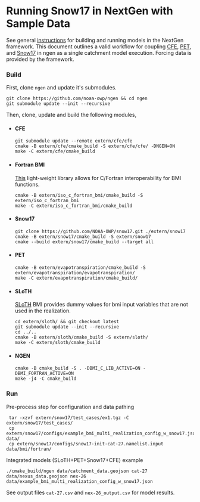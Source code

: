 # Running Snow17 in NextGen with Sample Data

See general [instructions](https://github.com/NOAA-OWP/ngen/wiki/NGen-Tutorial) for building and running models in the NextGen framework. This document outlines a valid workflow for coupling [CFE](https://github.com/NOAA-OWP/cfe), [PET](https://github.com/NOAA-OWP/evapotranspiration), and [Snow17](https://github.com/NOAA-OWP/snow17) in ngen as a single catchment model execution.  Forcing data is provided by the framework.   

### Build
First, clone `ngen` and update it's submodules.
```
git clone https://github.com/noaa-owp/ngen && cd ngen
git submodule update --init --recursive
```
Then, clone, update and build the following modules,  
  - #### CFE
    ```
    git submodule update --remote extern/cfe/cfe 
    cmake -B extern/cfe/cmake_build -S extern/cfe/cfe/ -DNGEN=ON
    make -C extern/cfe/cmake_build
    ```  
  - #### Fortran BMI
    [This](https://github.com/NOAA-OWP/ngen/tree/master/extern/iso_c_fortran_bmi) light-weight library allows for C/Fortran interoperability for BMI functions.

    ```
    cmake -B extern/iso_c_fortran_bmi/cmake_build -S extern/iso_c_fortran_bmi
    make -C extern/iso_c_fortran_bmi/cmake_build
    ```
  - #### Snow17
    ```
    git clone https://github.com/NOAA-OWP/snow17.git ./extern/snow17
    cmake -B extern/snow17/cmake_build -S extern/snow17
    cmake --build extern/snow17/cmake_build --target all
    ``` 
  - #### PET
    ```
    cmake -B extern/evapotranspiration/cmake_build -S extern/evapotranspiration/evapotranspiration/
    make -C extern/evapotranspiration/cmake_build/
    ```
  - #### SLoTH
    [SLoTH](https://github.com/NOAA-OWP/SLoTH) BMI provides dummy values for bmi input variables that are not used in the realization.

    ```
    cd extern/sloth/ && git checkout latest 
    git submodule update --init --recursive
    cd ../..
    cmake -B extern/sloth/cmake_build -S extern/sloth/
    make -C extern/sloth/cmake_build
    ```
  - #### NGEN
    ```
    cmake -B cmake_build -S . -DBMI_C_LIB_ACTIVE=ON -DBMI_FORTRAN_ACTIVE=ON
    make -j4 -C cmake_build
    ```
  
 ### Run 
Pre-process step for configuration and data pathing
 ```
  tar -xzvf extern/snow17/test_cases/ex1.tgz -C extern/snow17/test_cases/
  cp extern/snow17/configs/example_bmi_multi_realization_config_w_snow17.json data/
  cp extern/snow17/configs/snow17-init-cat-27.namelist.input data/bmi/fortran/
  ```
Integrated models (SLoTH+PET+Snow17+CFE) example 
 ```
./cmake_build/ngen data/catchment_data.geojson cat-27 data/nexus_data.geojson nex-26 data/example_bmi_multi_realization_config_w_snow17.json
 ```
See output files `cat-27.csv` and `nex-26_output.csv` for model results. 
